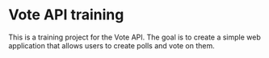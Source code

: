 
# Vote API training

This is a training project for the Vote API. The goal is to create a simple web application that allows users to create polls and vote on them.
